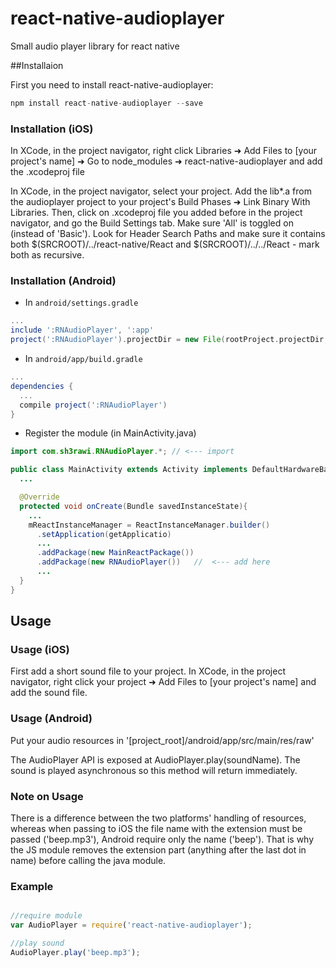 # react-native-audioplayer

Small audio player library for react native

##Installaion

First you need to install react-native-audioplayer:

```javascript
npm install react-native-audioplayer --save
```

### Installation (iOS)

In XCode, in the project navigator, right click Libraries ➜ Add Files to [your project's name] ➜ Go to node_modules ➜ react-native-audioplayer and add the .xcodeproj file

In XCode, in the project navigator, select your project. Add the lib*.a from the audioplayer project to your project's Build Phases ➜ Link Binary With Libraries. Then, click on .xcodeproj file you added before in the project navigator, and go the Build Settings tab. Make sure 'All' is toggled on (instead of 'Basic'). Look for Header Search Paths and make sure it contains both $(SRCROOT)/../react-native/React and $(SRCROOT)/../../React - mark both as recursive.

### Installation (Android)

* In `android/settings.gradle`

```gradle
...
include ':RNAudioPlayer', ':app'
project(':RNAudioPlayer').projectDir = new File(rootProject.projectDir, '../node_modules/react-native-audioplayer/android')
```

* In `android/app/build.gradle`

```gradle
...
dependencies {
  ...
  compile project(':RNAudioPlayer')
}
```

* Register the module (in MainActivity.java)

```java
import com.sh3rawi.RNAudioPlayer.*; // <--- import

public class MainActivity extends Activity implements DefaultHardwareBackBtnHandler {
  ...

  @Override
  protected void onCreate(Bundle savedInstanceState){
    ...
    mReactInstanceManager = ReactInstanceManager.builder()
      .setApplication(getApplicatio)
      ...
      .addPackage(new MainReactPackage())
      .addPackage(new RNAudioPlayer())   //  <--- add here
      ...
  }
}
```

## Usage

### Usage (iOS)

First add a short sound file to your project. In XCode, in the project navigator, right click your project ➜ Add Files to [your project's name] and add the sound file.

### Usage (Android)

Put your audio resources in '[project_root]/android/app/src/main/res/raw'

The AudioPlayer API is exposed at AudioPlayer.play(soundName). The sound is played asynchronous so this method will return immediately.

### Note on Usage

There is a difference between the two platforms' handling of resources, whereas when passing to iOS the file name with the extension must be passed ('beep.mp3'), Android require only the name ('beep'). That is why the JS module removes the extension part (anything after the last dot in name) before calling the java module.

### Example

```javascript

//require module
var AudioPlayer = require('react-native-audioplayer');

//play sound
AudioPlayer.play('beep.mp3');

```
